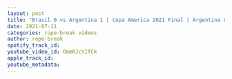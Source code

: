 ```yaml
---
layout: post
title: "Brasil 0 vs Argentina 1 | Copa America 2021 Final | Argentina Campeon de America"
date: 2021-07-11
categories: rope-break videos
author: rope-break
spotify_track_id: 
youtube_video_id: OmmRJcYIfCk
apple_track_id: 
youtube_metadata: 
---
```

